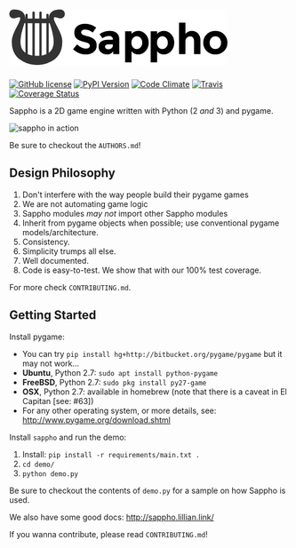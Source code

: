 # ![Sappho Logo (A Lyre)](logo/sappho-logo.png)

[![GitHub
license](https://img.shields.io/github/license/lily-mayfield/sappho.svg?style=flat-square)](https://raw.githubusercontent.com/lily-mayfield/sappho/master/LICENSE)
[![PyPI Version](https://img.shields.io/pypi/v/sappho.svg?style=flat-square)](https://pypi.python.org/pypi/sappho/)
[![Code
Climate](https://img.shields.io/codeclimate/github/lily-mayfield/sappho.svg?style=flat-square)](https://codeclimate.com/github/lily-mayfield/sappho)
[![Travis](https://travis-ci.org/lily-mayfield/sappho.svg)](https://travis-ci.org/lily-mayfield/sappho)
[![Coverage
Status](https://img.shields.io/coveralls/lily-mayfield/sappho.svg)](https://coveralls.io/github/lily-mayfield/sappho)

Sappho is a 2D game engine written with Python (2 *and* 3) and pygame.

![sappho in action](https://github.com/lily-mayfield/sappho/blob/master/game-demo.gif)

Be sure to checkout the `AUTHORS.md`!

## Design Philosophy

  1. Don't interfere with the way people build their pygame games
  2. We are not automating game logic
  3. Sappho modules _may not_ import other Sappho modules
  4. Inherit from pygame objects when possible; use conventional
     pygame models/architecture.
  5. Consistency.
  6. Simplicity trumps all else.
  7. Well documented.
  8. Code is easy-to-test. We show that with our 100% test coverage.

For more check `CONTRIBUTING.md`.

## Getting Started

Install pygame:

  * You can try `pip install hg+http://bitbucket.org/pygame/pygame`
    but it may not work...
  * **Ubuntu**, Python 2.7: `sudo apt install python-pygame`
  * **FreeBSD**, Python 2.7: `sudo pkg install py27-game`
  * **OSX**, Python 2.7: available in homebrew (note that there is
    a caveat in El Capitan [see: #63])
  * For any other operating system, or more details, see:
    http://www.pygame.org/download.shtml

Install `sappho` and run the demo:

  1. Install: `pip install -r requirements/main.txt .`
  2. `cd demo/`
  3. `python demo.py`

Be sure to checkout the contents of `demo.py` for a sample
on how Sappho is used.

We also have some good docs: http://sappho.lillian.link/

If you wanna contribute, please read `CONTRIBUTING.md`!
